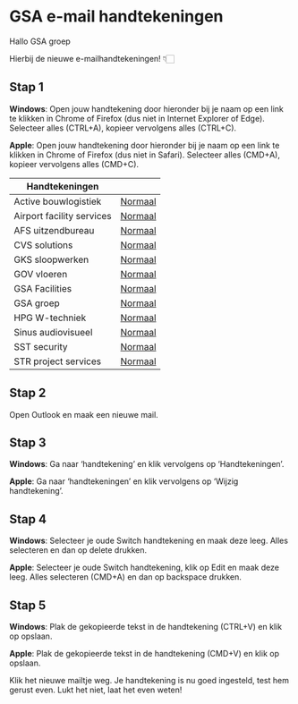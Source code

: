 # GSA e-mail handtekeningen
Hallo GSA groep
 
Hierbij de nieuwe e-mailhandtekeningen! 👇🏻
 

## Stap 1

**Windows**: Open jouw handtekening door hieronder bij je naam op een link te klikken in Chrome of Firefox (dus niet in Internet Explorer of Edge). Selecteer alles (CTRL+A), kopieer vervolgens alles (CTRL+C).

**Apple**: Open jouw handtekening door hieronder bij je naam op een link te klikken in Chrome of Firefox (dus niet in Safari). Selecteer alles (CMD+A), kopieer vervolgens alles (CMD+C).

| Handtekeningen | |
|-----------|----------|
| Active bouwlogistiek     | [Normaal](https://team-switch-reclamebureau.github.io/signatures-gsa/active-bouwlogistiel.html) |
| Airport facility services | [Normaal](https://team-switch-reclamebureau.github.io/signatures-gsa/airportfacilityservices.html) |
| AFS uitzendbureau     | [Normaal](https://team-switch-reclamebureau.github.io/signatures-gsa/afsuitzendbureau.html) |
| CVS solutions | [Normaal](https://team-switch-reclamebureau.github.io/signatures-gsa/cvs-solutions.html) |
| GKS sloopwerken | [Normaal](https://team-switch-reclamebureau.github.io/signatures-gsa/gks-sloopwerken.html) |
| GOV vloeren | [Normaal](https://team-switch-reclamebureau.github.io/signatures-gsa/gov-vloeren.html) |
| GSA Facilities | [Normaal](https://team-switch-reclamebureau.github.io/signatures-gsa/gsa-facilities.html) |
| GSA groep | [Normaal](https://team-switch-reclamebureau.github.io/signatures-gsa/gsa-groep.html) |
| HPG W-techniek | [Normaal](https://team-switch-reclamebureau.github.io/signatures-gsa/hpg-w.html) |
| Sinus audiovisueel | [Normaal](https://team-switch-reclamebureau.github.io/signatures-gsa/sinus-audiovisueel.html) |
| SST security | [Normaal](https://team-switch-reclamebureau.github.io/signatures-gsa/sst-security.html) |
| STR project services | [Normaal](https://team-switch-reclamebureau.github.io/signatures-gsa/str-project-services.html) |


## Stap 2

Open Outlook en maak een nieuwe mail.
 
## Stap 3

**Windows**: Ga naar ‘handtekening’ en klik vervolgens op ‘Handtekeningen’.

**Apple**: Ga naar ‘handtekeningen’ en klik vervolgens op ‘Wijzig handtekening’.
 
## Stap 4

**Windows**: Selecteer je oude Switch handtekening en maak deze leeg. Alles selecteren en dan op delete drukken.

**Apple**: Selecteer je oude Switch handtekening, klik op Edit en maak deze leeg. Alles selecteren (CMD+A) en dan op backspace drukken.
 
## Stap 5

**Windows**: Plak de gekopieerde tekst in de handtekening (CTRL+V) en klik op opslaan.

**Apple**: Plak de gekopieerde tekst in de handtekening (CMD+V) en klik op opslaan.

Klik het nieuwe mailtje weg. Je handtekening is nu goed ingesteld, test hem gerust even. Lukt het niet, laat het even weten!
